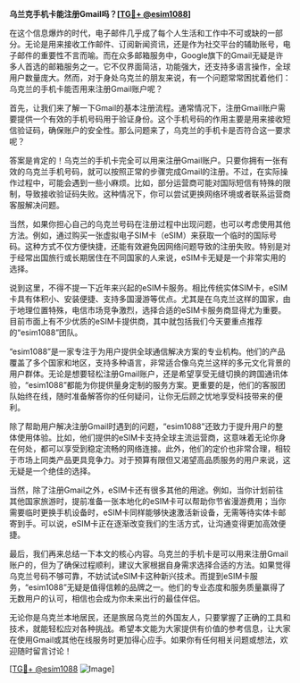 **乌兰克手机卡能注册Gmail吗？[[TG💪+ @esim1088](https://t.me/s/esim1088)]**

在这个信息爆炸的时代，电子邮件几乎成了每个人生活和工作中不可或缺的一部分。无论是用来接收工作邮件、订阅新闻资讯，还是作为社交平台的辅助账号，电子邮件的重要性不言而喻。而在众多邮箱服务中，Google旗下的Gmail无疑是许多人首选的邮箱服务之一。它不仅界面简洁，功能强大，还支持多语言操作，全球用户数量庞大。然而，对于身处乌克兰的朋友来说，有一个问题常常困扰着他们：乌克兰的手机卡能否用来注册Gmail账户呢？

首先，让我们来了解一下Gmail的基本注册流程。通常情况下，注册Gmail账户需要提供一个有效的手机号码用于验证身份。这个手机号码的作用主要是用来接收短信验证码，确保账户的安全性。那么问题来了，乌克兰的手机卡是否符合这一要求呢？

答案是肯定的！乌克兰的手机卡完全可以用来注册Gmail账户。只要你拥有一张有效的乌克兰手机号码，就可以按照正常的步骤完成Gmail的注册。不过，在实际操作过程中，可能会遇到一些小麻烦。比如，部分运营商可能对国际短信有特殊的限制，导致接收验证码失败。这种情况下，你可以尝试更换网络环境或者联系运营商客服解决问题。

当然，如果你担心自己的乌克兰号码在注册过程中出现问题，也可以考虑使用其他方法。例如，通过购买一张虚拟电子SIM卡（eSIM）来获取一个临时的国际号码。这种方式不仅方便快捷，还能有效避免因网络问题导致的注册失败。特别是对于经常出国旅行或长期居住在不同国家的人来说，eSIM卡无疑是一个非常实用的选择。

说到这里，不得不提一下近年来兴起的eSIM卡服务。相比传统实体SIM卡，eSIM卡具有体积小、安装便捷、支持多国漫游等优点。尤其是在乌克兰这样的国家，由于地理位置特殊，电信市场竞争激烈，选择合适的eSIM卡服务商显得尤为重要。目前市面上有不少优质的eSIM卡提供商，其中就包括我们今天要重点推荐的“esim1088”团队。

“esim1088”是一家专注于为用户提供全球通信解决方案的专业机构。他们的产品覆盖了多个国家和地区，支持多种语言，非常适合像乌克兰这样的多元文化背景的用户群体。无论是想要轻松注册Gmail账户，还是希望享受无缝切换的跨国通讯体验，“esim1088”都能为你提供量身定制的服务方案。更重要的是，他们的客服团队始终在线，随时准备解答你的任何疑问，让你无后顾之忧地享受科技带来的便利。

除了帮助用户解决注册Gmail时遇到的问题，“esim1088”还致力于提升用户的整体使用体验。比如，他们提供的eSIM卡支持全球主流运营商，这意味着无论你身在何处，都可以享受到稳定流畅的网络连接。此外，他们的定价也非常合理，相较于市场上同类产品更具竞争力。对于预算有限但又渴望高品质服务的用户来说，这无疑是一个绝佳的选择。

当然，除了注册Gmail之外，eSIM卡还有很多其他的用途。例如，当你计划前往其他国家旅游时，提前准备一张本地化的eSIM卡可以帮助你节省漫游费用；当你需要临时更换手机设备时，eSIM卡同样能够快速激活新设备，无需等待实体卡邮寄到手。可以说，eSIM卡正在逐渐改变我们的生活方式，让沟通变得更加高效便捷。

最后，我们再来总结一下本文的核心内容。乌克兰的手机卡是可以用来注册Gmail账户的，但为了确保过程顺利，建议大家根据自身需求选择合适的方法。如果觉得乌克兰号码不够可靠，不妨试试eSIM卡这种新兴技术。而提到eSIM卡服务，“esim1088”无疑是值得信赖的品牌之一。他们的专业态度和服务质量赢得了无数用户的认可，相信也会成为你未来出行的最佳伴侣。

无论你是乌克兰本地居民，还是旅居乌克兰的外国友人，只要掌握了正确的工具和技术，就能轻松应对各种挑战。希望本文能为大家提供有价值的参考信息，让大家在使用Gmail或其他在线服务时更加得心应手。如果你有任何相关问题或想法，欢迎随时留言讨论！

[[TG💪+ @esim1088](https://t.me/s/esim1088) ![Image](https://i.postimg.cc/4NQfJmqS/Snipaste-2025-05-13-00-14-12.png)]